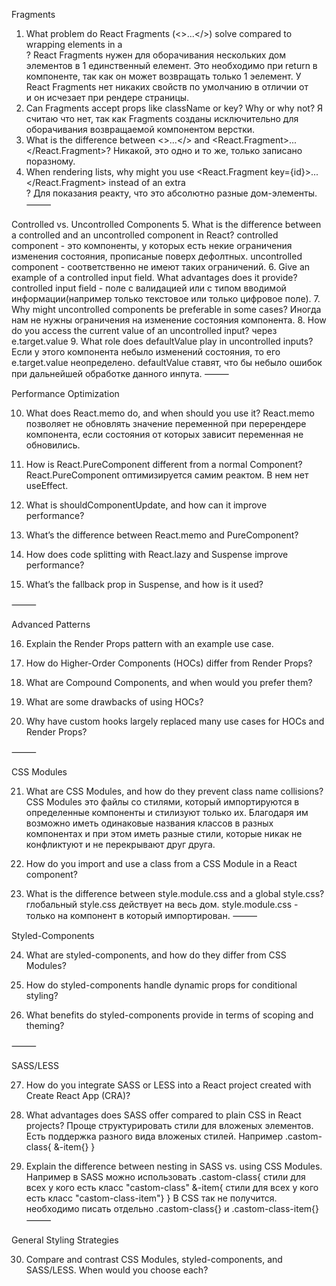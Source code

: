 Fragments

1. What problem do React Fragments (<>...</>) solve compared to wrapping elements in a <div>?
   React Fragments нужен для оборачивания нескольких дом элементов в 1 единственный елемент. Это необходимо при return в компоненте, так как он может возвращать только 1 эелемент. У React Fragments нет никаких свойств по умолчанию в отличии от <div> и он исчезает при рендере страницы.
2. Can Fragments accept props like className or key? Why or why not?
   Я считаю что нет, так как Fragments созданы исключительно для оборачивания возвращаемой компонентом верстки.
3. What is the difference between <>...</> and <React.Fragment>...</React.Fragment>?
   Никакой, это одно и то же, только записано поразному.
4. When rendering lists, why might you use <React.Fragment key={id}>...</React.Fragment> instead of an extra <div>?
   Для показания реакту, что это абсолютно разные дом-элементы.
   ⸻

Controlled vs. Uncontrolled Components 5. What is the difference between a controlled and an uncontrolled component in React?
controlled component - это компоненты, у которых есть некие ограничения изменения состояния, прописаные поверх дефолтных. uncontrolled component - соответственно не имеют таких ограничений. 6. Give an example of a controlled input field. What advantages does it provide?
controlled input field - поле с валидацией или с типом вводимой информации(например только текстовое или только цифровое поле). 7. Why might uncontrolled components be preferable in some cases?
Иногда нам не нужны ограничения на изменение состояния компонента. 8. How do you access the current value of an uncontrolled input?
через e.target.value 9. What role does defaultValue play in uncontrolled inputs?
Если у этого компонента небыло изменений состояния, то его e.target.value неопределено. defaultValue ставят, что бы небыло ошибок при дальнейшей обработке данного инпута.
⸻

Performance Optimization

10. What does React.memo do, and when should you use it?
    React.memo позволяет не обновлять значение переменной при перерендере компонента, если состояния от которых зависит переменная не обновились.
11. How is React.PureComponent different from a normal Component?
    React.PureComponent оптимизируется самим реактом. В нем нет useEffect.
12. What is shouldComponentUpdate, and how can it improve performance?

13. What’s the difference between React.memo and PureComponent?

14. How does code splitting with React.lazy and Suspense improve performance?

15. What’s the fallback prop in Suspense, and how is it used?

⸻

Advanced Patterns

16. Explain the Render Props pattern with an example use case.

17. How do Higher-Order Components (HOCs) differ from Render Props?

18. What are Compound Components, and when would you prefer them?

19. What are some drawbacks of using HOCs?

20. Why have custom hooks largely replaced many use cases for HOCs and Render Props?

⸻

CSS Modules

21. What are CSS Modules, and how do they prevent class name collisions?
    CSS Modules это файлы со стилями, который импортируются в определенные компоненты и стилизуют только их. Благодаря им возможно иметь одинаковые названия классов в разных компонентах и при этом иметь разные стили, которые никак не конфликтуют и не перекрывают друг друга.
22. How do you import and use a class from a CSS Module in a React component?

23. What is the difference between style.module.css and a global style.css?
    глобальный style.css действует на весь дом. style.module.css - только на компонент в который импортирован.
    ⸻

Styled-Components

24. What are styled-components, and how do they differ from CSS Modules?

25. How do styled-components handle dynamic props for conditional styling?

26. What benefits do styled-components provide in terms of scoping and theming?

⸻

SASS/LESS

27. How do you integrate SASS or LESS into a React project created with Create React App (CRA)?

28. What advantages does SASS offer compared to plain CSS in React projects?
    Проще структурировать стили для вложеных элементов. Есть поддержка разного вида вложеных стилей. Например .castom-class{ &-item{} }
29. Explain the difference between nesting in SASS vs. using CSS Modules.
    Например в SASS можно использовать .castom-class{ стили для всех у кого есть класс "castom-class" &-item{ стили для всех у кого есть класс "castom-class-item"} } В CSS так не получится. необходимо писать отдельно .castom-class{} и .castom-class-item{}
    ⸻

General Styling Strategies

30. Compare and contrast CSS Modules, styled-components, and SASS/LESS. When would you choose each?
